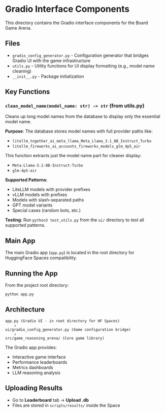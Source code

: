 # Gradio Interface Components

This directory contains the Gradio interface components for the Board Game Arena.

## Files

- `gradio_config_generator.py` - Configuration generator that bridges Gradio UI with the game infrastructure
- `utils.py` - Utility functions for UI display formatting (e.g., model name cleaning)
- `__init__.py` - Package initialization

## Key Functions

### `clean_model_name(model_name: str) -> str` (from utils.py)

Cleans up long model names from the database to display only the essential model name.

**Purpose**: The database stores model names with full provider paths like:
- `litellm_together_ai_meta_llama_Meta_Llama_3.1_8B_Instruct_Turbo`
- `litellm_fireworks_ai_accounts_fireworks_models_glm_4p5_air`

This function extracts just the model name part for cleaner display:
- `Meta-Llama-3.1-8B-Instruct-Turbo`
- `glm-4p5-air`

**Supported Patterns**:
- LiteLLM models with provider prefixes
- vLLM models with prefixes
- Models with slash-separated paths
- GPT model variants
- Special cases (random bots, etc.)

**Testing**:
Run `python3 test_utils.py` from the `ui/` directory to test all supported patterns.

## Main App

The main Gradio app (`app.py`) is located in the root directory for HuggingFace Spaces compatibility.

## Running the App

From the project root directory:

```bash
python app.py
```

## Architecture

```
app.py (Gradio UI - in root directory for HF Spaces)
    ↓
ui/gradio_config_generator.py (Game configuration bridge)
    ↓
src/game_reasoning_arena/ (Core game library)
```

The Gradio app provides:
- Interactive game interface
- Performance leaderboards
- Metrics dashboards
- LLM reasoning analysis


## Uploading Results

- Go to **Leaderboard** tab → **Upload .db**
- Files are stored in `scripts/results/` inside the Space